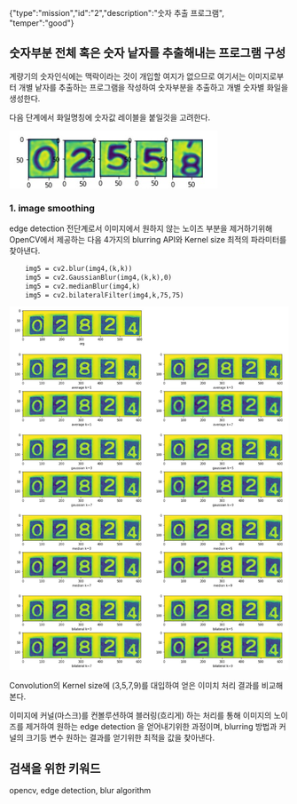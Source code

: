 {"type":"mission","id":"2","description":"숫자 추출 프로그램", "temper":"good"}
## 숫자부분 전체 혹은 숫자 낱자를 추출해내는 프로그램 구성

계량기의 숫자인식에는 맥락이라는 것이 개입할 여지가 없으므로
여기서는 이미지로부터 개별 낱자를 추출하는 프로그램을 작성하여 숫자부분을 추출하고
개별 숫자별 화일을 생성한다.

다음 단계에서 화일명칭에 숫자값 레이블을 붙일것을 고려한다.

![숫자](digits.jpg)

### 1. image smoothing
edge detection 전단계로서 이미지에서 원하지 않는 노이즈 부분을 제거하기위해 OpenCV에서 제공하는 다음 4가지의 blurring API와 Kernel size 최적의 파라미터를 찾아낸다.
```
    img5 = cv2.blur(img4,(k,k))
    img5 = cv2.GaussianBlur(img4,(k,k),0)
    img5 = cv2.medianBlur(img4,k)
    img5 = cv2.bilateralFilter(img4,k,75,75)
```

![블러링 API 결과비교](./image2.jpg)

Convolution의 Kernel size에 (3,5,7,9)를 대입하여 얻은 이미치 처리 결과를 비교해본다.

이미지에 커널(마스크)를 컨볼루션하여 블러링(흐리게) 하는 처리를 통해 이미지의 노이즈를 제거하여 원하는 edge detection 을 얻어내기위한 과정이며, 
blurring 방법과 커널의 크기등 변수 원하는 결과를 얻기위한 최적을 값을 찾아낸다.

## 검색을 위한 키워드
opencv, edge detection, blur algorithm
